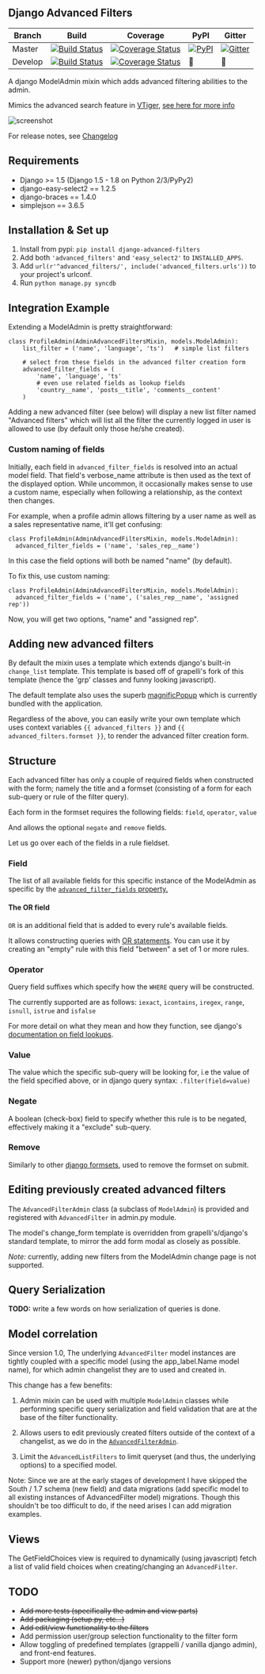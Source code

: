## Django Advanced Filters

| Branch | Build | Coverage | PyPI | Gitter |
| ------ | ----- | -------- | ---- | ------ |
| Master | [![Build Status][5]][7] | [![Coverage Status][8]][10] | [![PyPI][1]][2] | [![Gitter][3]][4] |
| Develop | [![Build Status][6]][7] | [![Coverage Status][9]][11] | 🔺 | 🔺 |


[1]: https://img.shields.io/pypi/pyversions/django-advanced-filters.svg
[2]: https://pypi.python.org/pypi/django-advanced-filters
[3]: https://badges.gitter.im/Join%20Chat.svg
[4]: https://gitter.im/modlinltd/django-advanced-filters?utm_source=badge&utm_medium=badge&utm_campaign=pr-badge&utm_content=badge
[5]: https://travis-ci.org/modlinltd/django-advanced-filters.svg?branch=master
[6]: https://travis-ci.org/modlinltd/django-advanced-filters.svg?branch=develop
[7]: https://travis-ci.org/modlinltd/django-advanced-filters
[8]: https://coveralls.io/repos/modlinltd/django-advanced-filters/badge.svg?branch=master
[9]: https://coveralls.io/repos/modlinltd/django-advanced-filters/badge.svg?branch=develop
[10]: https://coveralls.io/github/modlinltd/django-advanced-filters?branch=master
[11]: https://coveralls.io/github/modlinltd/django-advanced-filters?branch=develop


A django ModelAdmin mixin which adds advanced filtering abilities to the admin.

Mimics the advanced search feature in [VTiger](https://www.vtiger.com/),
[see here for more info](https://wiki.vtiger.com/index.php/Create_Custom_Filters)

![screenshot](https://raw.githubusercontent.com/modlinltd/django-advanced-filters/develop/screenshot.png "Creating via a modal")

For release notes, see [Changelog](https://raw.githubusercontent.com/modlinltd/django-advanced-filters/develop/CHANGELOG.md)

## Requirements

* Django >= 1.5  (Django 1.5 - 1.8 on Python 2/3/PyPy2)
* django-easy-select2 == 1.2.5
* django-braces == 1.4.0
* simplejson == 3.6.5


## Installation & Set up

1. Install from pypi: `pip install django-advanced-filters`
2. Add both `'advanced_filters'` and `'easy_select2'` to `INSTALLED_APPS`.
3. Add `url(r'^advanced_filters/', include('advanced_filters.urls'))` to your project's urlconf.
4. Run `python manage.py syncdb`

## Integration Example

Extending a ModelAdmin is pretty straightforward:

    class ProfileAdmin(AdminAdvancedFiltersMixin, models.ModelAdmin):
        list_filter = ('name', 'language', 'ts')   # simple list filters

        # select from these fields in the advanced filter creation form
        advanced_filter_fields = (
            'name', 'language', 'ts'
            # even use related fields as lookup fields
            'country__name', 'posts__title', 'comments__content'
        )

Adding a new advanced filter (see below) will display a new list filter
named "Advanced filters" which will list all the filter the currently
logged in user is allowed to use (by default only those he/she created).

### Custom naming of fields

Initially, each field in `advanced_filter_fields` is resolved into an actual
model field. That field's verbose_name attribute is then used as the text
of the displayed option. While uncommon, it occasionally makes sense to
use a custom name, especially when following a relationship, as the context
then changes.

For example, when a profile admin allows filtering by a user name as well as
a sales representative name, it'll get confusing:

    class ProfileAdmin(AdminAdvancedFiltersMixin, models.ModelAdmin):
      advanced_filter_fields = ('name', 'sales_rep__name')

In this case the field options will both be named "name" (by default).

To fix this, use custom naming:


    class ProfileAdmin(AdminAdvancedFiltersMixin, models.ModelAdmin):
      advanced_filter_fields = ('name', ('sales_rep__name', 'assigned rep'))

Now, you will get two options, "name" and "assigned rep".


## Adding new advanced filters

By default the mixin uses a template which extends django's built-in
`change_list` template. This template is based off of grapelli's
fork of this template (hence the 'grp' classes and funny looking javascript).

The default template also uses the superb [magnificPopup](dimsemenov/Magnific-Popup)
which is currently bundled with the application.

Regardless of the above, you can easily write your own template which uses
context variables `{{ advanced_filters }}` and
`{{ advanced_filters.formset }}`, to render the advanced filter creation form.

## Structure

Each advanced filter has only a couple of required fields when constructed
with the form; namely the title and a formset (consisting of a form for each
sub-query or rule of the filter query).

Each form in the formset requires the following fields:
`field`, `operator`, `value`

And allows the optional `negate` and `remove` fields.

Let us go over each of the fields in a rule fieldset.

### Field

The list of all available fields for this specific instance of the ModelAdmin
as specific by the [`advanced_filter_fields` property.](#integration-example)

#### The OR field

`OR` is an additional field that is added to every rule's available fields.

It allows constructing queries with [OR statements](https://docs.djangoproject.com/en/dev/topics/db/queries/#complex-lookups-with-q-objects). You can use it by creating an "empty" rule with this field "between" a set of 1 or more rules.

### Operator

Query field suffixes which specify how the `WHERE` query will be constructed.

The currently supported are as follows:
`iexact`, `icontains`, `iregex`, `range`, `isnull`, `istrue` and `isfalse`

For more detail on what they mean and how they function, see django's
[documentation on field lookups](https://docs.djangoproject.com/en/dev/ref/models/querysets/#field-lookups).

### Value

The value which the specific sub-query will be looking for, i.e the
value of the field specified above, or in django query syntax: `.filter(field=value)`

### Negate

A boolean (check-box) field to specify whether this rule is to be negated,
effectively making it a "exclude" sub-query.

### Remove

Similarly to other [django formsets](https://docs.djangoproject.com/en/dev/topics/forms/formsets/),
used to remove the formset on submit.


## Editing previously created advanced filters

The `AdvancedFilterAdmin` class (a subclass of `ModelAdmin`) is provided
and registered with `AdvancedFilter` in admin.py module.

The model's change_form template is overridden from grapelli's/django's
standard template, to mirror the add form modal as closely as possible.

*Note:* currently, adding new filters from the ModelAdmin change page
is not supported.

## Query Serialization

**TODO:** write a few words on how serialization of queries is done.


## Model correlation

Since version 1.0, The underlying `AdvancedFilter` model instances are tightly
coupled with a specific model (using the app_label.Name model name),
for which admin changelist they are to used and created in.

This change has a few benefits:

1. Admin mixin can be used with multiple `ModelAdmin` classes while performing
   specific query serialization and field validation that are at the base of the
   filter functionality.

2. Allows users to edit previously created filters outside of
   the context of a changelist, as we do in the [`AdvancedFilterAdmin`](#editing-previously-created-advanced-filters).

3. Limit the `AdvancedListFilters` to limit queryset (and thus, the underlying
   options) to a specified model.

Note: Since we are at the early stages of development I have skipped the
South / 1.7 schema (new field) and data migrations (add specific model to all
existing instances of AdvancedFilter model) migrations. Though this shouldn't
be too difficult to do, if the need arises I can add migration examples.

## Views

The GetFieldChoices view is required to dynamically (using javascript) fetch a
list of valid field choices when creating/changing an `AdvancedFilter`.


## TODO

* ~~Add more tests (specifically the admin and view parts)~~
* ~~Add packaging (setup.py, etc...)~~
* ~~Add edit/view functionality to the filters~~
* Add permission user/group selection functionality to the filter form
* Allow toggling of predefined templates (grappelli / vanilla django admin), and front-end features.
* Support more (newer) python/django versions
